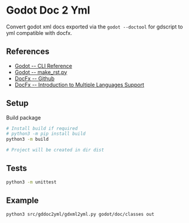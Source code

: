 # Godot Doc 2 Yml

Convert godot xml docs exported via the `godot --doctool` for gdscript
to yml compatible with docfx.

## References

* [Godot -- CLI Reference](https://docs.godotengine.org/en/stable/tutorials/editor/command_line_tutorial.html#command-line-reference)
* [Godot -- make_rst.py](https://github.com/godotengine/godot/blob/master/doc/tools/make_rst.py)
* [DocFx -- Github](https://github.com/dotnet/docfx)
* [DocFx -- Introduction to Multiple Languages Support](https://xxred.gitee.io/docfx/tutorial/universalreference/intro_multiple_langs_support.html)

## Setup

Build package

```bash
# Install build if required
# python3 -m pip install build
python3 -m build

# Project will be created in dir dist
```

## Tests

```bash
python3 -m unittest
```

## Example

```bash
python3 src/gddoc2yml/gdxml2yml.py godot/doc/classes out
```

